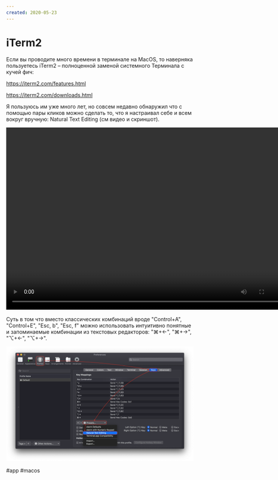 ```yaml
---
created: 2020-05-23
---
```


# iTerm2

Если вы проводите много времени в терминале на MacOS, то наверняка пользуетесь iTerm2 – полноценной заменой системного Терминала с кучей фич:

https://iterm2.com/features.html

https://iterm2.com/downloads.html

Я пользуюсь им уже много лет, но совсем недавно обнаружил что с помощью пары кликов можно сделать то, что я настраивал себе и всем вокруг вручную: Natural Text Editing (см видео и скриншот).

<video width="760" height="490" controls>
  <source src="iterm2.mp4" type="video/mp4">
</video>

Суть в том что вместо классических комбинаций вроде "Control+A", "Control+E", "Esc, b", "Esc, f" можно использовать интуитивно понятные и запоминаемые комбинации из текстовых редакторов: "⌘+←", "⌘+→", "⌥+←", "⌥+→".

[![Настройка Natural Text Editing](iterm2_keys.png "Настройка Natural Text Editing")](iterm2_keys.png)

#app #macos
